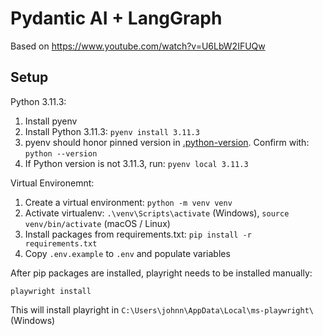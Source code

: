 # Pydantic AI + LangGraph

Based on https://www.youtube.com/watch?v=U6LbW2IFUQw

## Setup

Python 3.11.3:

1. Install pyenv
2. Install Python 3.11.3: `pyenv install 3.11.3`
3. pyenv should honor pinned version in [.python-version](.python-version). Confirm with: `python --version`
4. If Python version is not 3.11.3, run: `pyenv local 3.11.3`

Virtual Environemnt:

1. Create a virtual environment: `python -m venv venv`
2. Activate virtualenv: `.\venv\Scripts\activate` (Windows), `source venv/bin/activate` (macOS / Linux)
3. Install packages from requirements.txt: `pip install -r requirements.txt`
4. Copy `.env.example` to `.env` and populate variables

After pip packages are installed, playright needs to be installed manually:

```
playwright install
```

This will install playright in `C:\Users\johnn\AppData\Local\ms-playwright\` (Windows)
